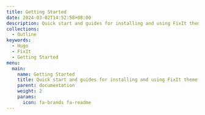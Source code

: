 ```yaml
---
title: Getting Started
date: 2024-03-02T14:52:58+08:00
description: Quick start and guides for installing and using FixIt theme.
collections:
  - Outline
keywords:
  - Hugo
  - FixIt
  - Getting Started
menu:
  main:
    name: Getting Started
    title: Quick start and guides for installing and using FixIt theme.
    parent: documentation
    weight: 2
    params:
      icon: fa-brands fa-readme
---
```

